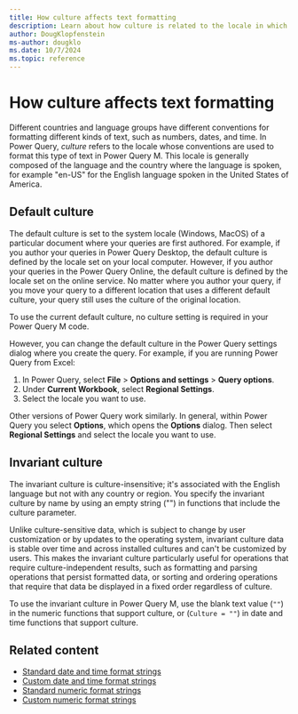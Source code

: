 ```yaml
---
title: How culture affects text formatting
description: Learn about how culture is related to the locale in which queries are authored and how you can change the default culture.
author: DougKlopfenstein
ms-author: dougklo
ms.date: 10/7/2024
ms.topic: reference
---
```


# How culture affects text formatting

Different countries and language groups have different conventions for formatting different kinds of text, such as numbers, dates, and time. In Power Query, *culture* refers to the locale whose conventions are used to format this type of text in Power Query M. This locale is generally composed of the language and the country where the language is spoken, for example "en-US" for the English language spoken in the United States of America.

## Default culture

The default culture is set to the system locale (Windows, MacOS) of a particular document where your queries are first authored. For example, if you author your queries in Power Query Desktop, the default culture is defined by the locale set on your local computer. However, if you author your queries in the Power Query Online, the default culture is defined by the locale set on the online service. No matter where you author your query, if you move your query to a different location that uses a different default culture, your query still uses the culture of the original location.

To use the current default culture, no culture setting is required in your Power Query M code.

However, you can change the default culture in the Power Query settings dialog where you create the query. For example, if you are running Power Query from Excel:

1. In Power Query, select **File** > **Options and settings** > **Query options**.
1. Under **Current Workbook**, select **Regional Settings**.
1. Select the locale you want to use.

Other versions of Power Query work similarly. In general, within Power Query you select **Options**, which opens the **Options** dialog. Then select **Regional Settings** and select the locale you want to use.

## Invariant culture

The invariant culture is culture-insensitive; it's associated with the English language but not with any country or region. You specify the invariant culture by name by using an empty string ("") in functions that include the culture parameter.

Unlike culture-sensitive data, which is subject to change by user customization or by updates to the operating system, invariant culture data is stable over time and across installed cultures and can't be customized by users. This makes the invariant culture particularly useful for operations that require culture-independent results, such as formatting and parsing operations that persist formatted data, or sorting and ordering operations that require that data be displayed in a fixed order regardless of culture.

To use the invariant culture in Power Query M, use the blank text value (`""`) in the numeric functions that support culture, or (`Culture = ""`) in date and time functions that support culture.

## Related content

- [Standard date and time format strings](standard-date-and-time-format-strings.md)
- [Custom date and time format strings](custom-date-and-time-format-strings.md)
- [Standard numeric format strings](standard-numeric-format-strings.md)
- [Custom numeric format strings](custom-numeric-format-strings.md)

